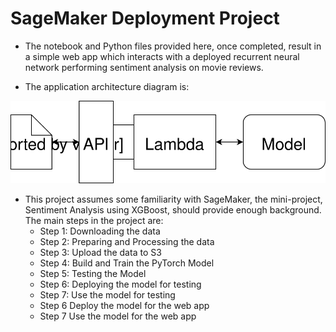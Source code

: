 # SageMaker Deployment Project

* The notebook and Python files provided here, once completed, result in a simple web app which interacts with a deployed recurrent neural network performing sentiment analysis on movie reviews.

* The application architecture diagram is:

![Web app Diagram](./Web&#32;App&#32;Diagram.svg)

* This project assumes some familiarity with SageMaker, the mini-project, Sentiment Analysis using XGBoost, should provide enough background. The main steps in the project are:
    + Step 1: Downloading the data
    + Step 2: Preparing and Processing the data
    + Step 3: Upload the data to S3
    + Step 4: Build and Train the PyTorch Model
    + Step 5: Testing the Model
    + Step 6: Deploying the model for testing
    + Step 7: Use the model for testing
    + Step 6 Deploy the model for the web app
    + Step 7 Use the model for the web app

 
